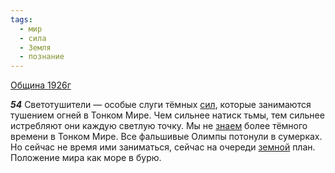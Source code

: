 ```yaml
---
tags:
  - мир
  - сила
  - Земля
  - познание
---
```


[Община 1926г](https://127.0.0.1:4002/agni/1926)

___54___
Светотушители — особые слуги тёмных [сил](../../../tags/#сила), которые занимаются тушением огней в Тонком Мире. Чем сильнее натиск тьмы, тем сильнее истребляют они каждую светлую точку. Мы не [знаем](../../../tags/#познание) более тёмного времени в Тонком Мире. Все фальшивые Олимпы потонули в сумерках. Но сейчас не время ими заниматься, сейчас на очереди [земной](../../../tags/#Земля) план. Положение мира как море в бурю.   

